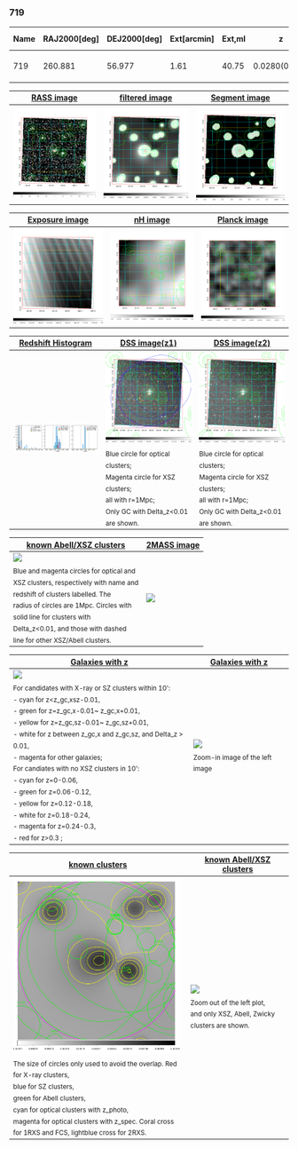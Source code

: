<div STYLE="page-break-after: always;"></div>

### 719

|Name|RAJ2000[deg]|DEJ2000[deg] |Ext[arcmin]| Ext,ml | z | z_src| C|GC(XSZ,Delta_z<0.01)| GC(OPT,Delta_z<0.01)|GC| R_sig[arcmin] | R500[arcmin] | R500[Mpc]| CRsig[c/s] | CR500[c/s] |L500[1E44 erg/s]|F500[1E-12 erg/s/cm^2]| M500[1E14 Msun]|Tx[keV]|Cnt_sig|Beta|Rc[arcmin]|Comment|Alias|
|---|---|---|---|---|---|------|---|--------|---------|----------|---|---|---|---|---|---|---|---|---|---|---|---|---|---|
|719| 260.881| 56.977| 1.61| 40.75| 0.0280(0.005)| z1, z_xsz| B| MCXC| N| C, MCXC, N, W| 19.269| 14.157| 0.477| 0.135(0.031)| 0.129(0.029)| 0.032(0.005)| 1.768(0.295)| 0.32(0.03)| 1.06(0.06)| 225.1| 0.657(-0.053+0.070)| 2.982(-0.575+0.684)| -| k140|

|[RASS image](../image/719/719_img.pdf)|[filtered image](../image/719/719_fil.pdf)|[Segment image](../image/719/719_seg.pdf)|
|-------------------|--------------------|-------------------|
| <img src="../image/719/719_img.png" width="300">  | <img src="../image/719/719_fil.png" width="300">   | <img src="../image/719/719_seg.png" width="300">  |

|[Exposure image](../image/719/719_mex.pdf)| [nH image](../image/719/719_nh.pdf)| [Planck image](../image/719/719_p.pdf)|
|-------------------|--------------------|-------------------|
|<img src="../image/719/719_mex.png" width="300">   | <img src="../image/719/719_nh.png" width="300">    | <img src="../image/719/719_p.png" width="300"> |

|[Redshift Histogram](../image/719/719_zg.pdf) | [DSS image(z1)](../image/719/719_dss_z1.pdf)      |  [DSS image(z2)](../image/719/719_dss_z2.pdf)    |
|-------------------|--------------------|-------------------|
|<img src="../image/719/719_zg.png" width="300"> |<img src="../image/719/719_dss_z1.png" width="300"> <sub><br>Blue circle for optical clusters; <br>Magenta circle for XSZ clusters; <br>all with r=1Mpc; <br>Only GC with Delta_z<0.01 are shown. </sub>| <img src="../image/719/719_dss_z2.png" width="300"><sub><br>Blue circle for optical clusters; <br>Magenta circle for XSZ clusters; <br>all with r=1Mpc; <br>Only GC with Delta_z<0.01 are shown. </sub> |

|[known Abell/XSZ clusters](../image/719/719_m.pdf) | [2MASS image](../image/719/719_2mass.pdf)      |
|-------------------|-------------------|
|<img src=../image/719/719_m.png width="300"> <br><sub>Blue and magenta circles for optical and <br>XSZ clusters, respectively with name and <br>redshift of clusters labelled. The <br>radius of circles are 1Mpc. Circles with <br>solid line for clusters with <br>Delta_z<0.01, and those with dashed <br>line for other XSZ/Abell clusters.        </sub>|<img src="../image/719/719_2mass.png" width="300">  |

|[Galaxies with z](../image/719/719_opt_ned.pdf) |[Galaxies with z](../image/719/719_opt_ned_zoom.pdf) |
|-------------------|-------------------|
| <img src=../image/719/719_opt_ned.png width="300"> <br><sub> For candidates with X-ray or SZ clusters within 10': <br> - cyan for z<z_gc,xsz-0.01, <br> - green for z=z_gc,x-0.01~ z_gc,x+0.01, <br> - yellow for z=z_gc,sz-0.01~ z_gc,sz+0.01, <br> - white for z between z_gc,x and z_gc,sz, and Delta_z > 0.01, <br> - magenta for other galaxies; <br>For candiates with no XSZ clusters in 10': <br> - cyan for z=0-0.06, <br> - green for z=0.06-0.12, <br> - yellow for z=0.12-0.18, <br> - white for z=0.18-0.24, <br> - magenta for z=0.24-0.3, <br> - red for z>0.3 ;  </sub>|<img src=../image/719/719_opt_ned_zoom.png width="300">  <br><sub> Zoom-in image of the left image</sub>|

|[known clusters](../image/719/719_gc.pdf) |[known Abell/XSZ clusters](../image/719/719_gc_large.pdf) |
|-------------------|-------------------|
| <img src=../image/719/719_gc.png width="300"> <br><sub> The size of circles only used to avoid the overlap. Red for X-ray clusters, <br> blue for SZ clusters, <br> green for Abell clusters, <br> cyan for optical clusters with z_photo, <br> magenta for optical clusters with z_spec. Coral cross for 1RXS and FCS, lightblue cross for 2RXS. </sub>|<img src=../image/719/719_gc_large.png width="300"> <br><sub> Zoom out of the left plot, <br> and only XSZ, Abell, Zwicky clusters are shown. </sub> |



